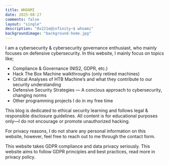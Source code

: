 ```yaml
---
title: WHOAMI
date: 2025-08-27
comments: false
layout: "single"
description: "0x221e@infinity~$ whoami"
backgroundimage: "background-home.jpg"
---
```


I am a cybersecurity & cybersecurity governance enthusiast, who mainly focuses on defensive cybersecurity. In this website, I mainly focus on topics like;

- Compliance & Governance (NIS2, GDPR, etc.)
- Hack The Box Machine walkthroughs (only retired machines)
- Critical Analyses of HTB Machine’s and what they contribute to our security understanding
- Defensive Security Strategies — A concious approach to cybersecurity, changing norms
- Other programming projects I do in my free time


This blog is dedicated to ethical security learning and follows legal & responsible disclosure guidelines. All content is for educational purposes only—I do not encourage or promote unauthorized hacking.

For privacy reasons, I do not share any personal information on this website, however, feel free to reach out to me through the contact form.

This website takes GDPR compliance and data privacy seriously. This website aims to follow GDPR principles and best practices, read more in privacy policy.
